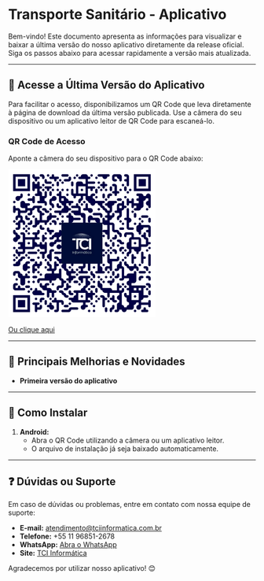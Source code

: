# Transporte Sanitário - Aplicativo

Bem-vindo! Este documento apresenta as informações para visualizar e baixar a última versão do nosso aplicativo diretamente da release oficial. Siga os passos abaixo para acessar rapidamente a versão mais atualizada.

---

## 📱 **Acesse a Última Versão do Aplicativo**

Para facilitar o acesso, disponibilizamos um QR Code que leva diretamente à página de download da última versão publicada. Use a câmera do seu dispositivo ou um aplicativo leitor de QR Code para escaneá-lo.

### **QR Code de Acesso**
Aponte a câmera do seu dispositivo para o QR Code abaixo:

<img src="./qr-code.png" alt="QR Code" width="300">

[Ou clique aqui](https://github.com/TCI-Informatica/TransporteSanitarioAppDistribute/releases/download/v1.0.0/app-v100.apk)

---

## 🚀 **Principais Melhorias e Novidades**
- **Primeira versão do aplicativo**

---

## 🔧 **Como Instalar**
1. **Android:**
   - Abra o QR Code utilizando a câmera ou um aplicativo leitor.
   - O arquivo de instalação já seja baixado automaticamente.

---

## ❓ **Dúvidas ou Suporte**
Em caso de dúvidas ou problemas, entre em contato com nossa equipe de suporte:
- **E-mail:** atendimento@tciinformatica.com.br
- **Telefone:** +55 11 96851-2678
- **WhatsApp:** <a href="https://wa.link/yfi26u" target="_blank" rel="noopener noreferrer">Abra o WhatsApp</a>
- **Site:** [TCI Informática](https://tcionline.com.br/secure/)

Agradecemos por utilizar nosso aplicativo! 😊

